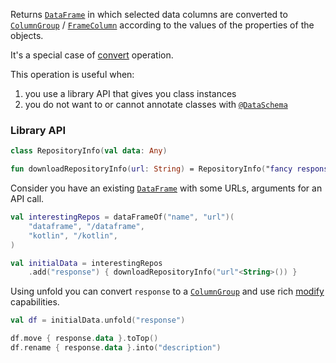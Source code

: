 [//]: # (title: unfold)
<!---IMPORT org.jetbrains.kotlinx.dataframe.samples.api.Modify-->

Returns [`DataFrame`](DataFrame.md) in which selected data columns are converted to [`ColumnGroup`](DataColumn.md#columngroup) / [`FrameColumn`](DataColumn.md#framecolumn) according to
the values of the properties of the objects.

It's a special case of [convert](convert.md) operation. 

This operation is useful when: 
1. you use a library API that gives you class instances
2. you do not want to or cannot annotate classes with [`@DataSchema`](schemas.md)

### Library API

<!---FUN convertToColumnGroupUseCase-->

```kotlin
class RepositoryInfo(val data: Any)

fun downloadRepositoryInfo(url: String) = RepositoryInfo("fancy response from the API")
```

<dataFrame src="org.jetbrains.kotlinx.dataframe.samples.api.Modify.convertToColumnGroupUseCase.html"/>
<!---END-->

Consider you have an existing [`DataFrame`](DataFrame.md) with some URLs, arguments for an API call. 

<!---FUN convertToColumnGroupData-->

```kotlin
val interestingRepos = dataFrameOf("name", "url")(
    "dataframe", "/dataframe",
    "kotlin", "/kotlin",
)

val initialData = interestingRepos
    .add("response") { downloadRepositoryInfo("url"<String>()) }
```

<dataFrame src="org.jetbrains.kotlinx.dataframe.samples.api.Modify.convertToColumnGroupData.html"/>
<!---END-->

Using unfold you can convert `response` to a [`ColumnGroup`](DataColumn.md#columngroup) and use rich [modify](modify.md) capabilities.

<!---FUN convertToColumnGroup-->

```kotlin
val df = initialData.unfold("response")
```

<dataFrame src="org.jetbrains.kotlinx.dataframe.samples.api.Modify.convertToColumnGroup.html"/>
<!---END-->

<!---FUN convertToColumnGroupBenefits-->

```kotlin
df.move { response.data }.toTop()
df.rename { response.data }.into("description")
```

<dataFrame src="org.jetbrains.kotlinx.dataframe.samples.api.Modify.convertToColumnGroupBenefits.html"/>
<!---END-->
